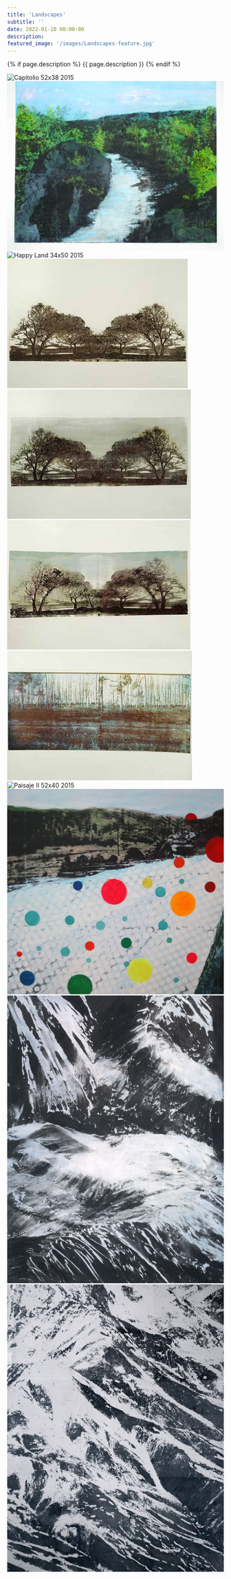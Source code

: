 ```yaml
---
title: 'Landscapes'
subtitle: ''
date: 2022-01-10 00:00:00
description: 
featured_image: '/images/Landscapes-feature.jpg'
---
```


{% if page.description %}
{{ page.description }}
{% endif %}

<div class="gallery" data-columns="2">
    <img src="/images/Landscapes-Capitolio_52x38_2015.jpg" alt="Capitolio 52x38 2015"><img src="/images/Landscapes-Great_Falls_40x48_2013.jpg" alt="Great Falls 40x48 2013"><img src="/images/Landscapes-Happy_Land_34x50_2015.jpg" alt="Happy Land 34x50 2015"><img src="/images/Landscapes-Landscape_I_21x26_2006.jpg" alt="Landscape I 21x26 2006"><img src="/images/Landscapes-Landscape_II_21x26_2006.jpg" alt="Landscape II 21x26 2006"><img src="/images/Landscapes-Landscape_III_21x26_2006.jpg" alt="Landscape III 21x26 2006"><img src="/images/Landscapes-Landscape_IV_21x26_2006.jpg" alt="Landscape IV 21x26 2006"><img src="/images/Landscapes-Paisaje_II_52x40_2015.jpg" alt="Paisaje II 52x40 2015"><img src="/images/Landscapes-Rio_sin_Agua_44x42_2013_.jpg" alt="Rio sin Agua 44x42 2013 "><img src="/images/Landscapes-Untitled_I_56x51_2013.jpg" alt="Untitled I 56x51 2013"><img src="/images/Landscapes-Untitled_II_56x51_2013.jpg" alt="Untitled II 56x51 2013">
</div>
